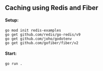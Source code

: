 ## Caching using Redis and Fiber

#### Setup:

```
go mod init redis-examples
go get github.com/redis/go-redis/v9
go get github.com/joho/godotenv
go get github.com/gofiber/fiber/v2
```

#### Start:

```
go run .
```
